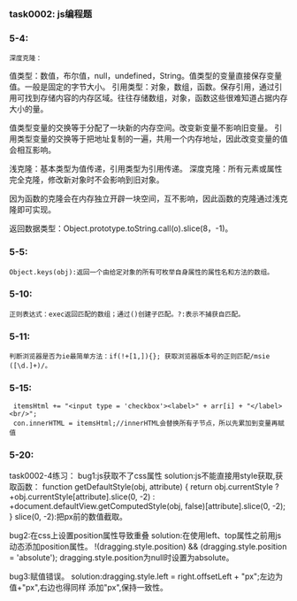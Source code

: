 ﻿### task0002: js编程题
### 5-4:
    深度克隆：
值类型：数值，布尔值，null，undefined，String。值类型的变量直接保存变量值。一般是固定的字节大小。
引用类型：对象，数组，函数。保存引用，通过引用可找到存储内容的内存区域。往往存储数组，对象，函数这些很难知道占据内存大小的量。

值类型变量的交换等于分配了一块新的内存空间。改变新变量不影响旧变量。
引用类型变量的交换等于把地址复制的一遍，共用一个内存地址，因此改变变量的值会相互影响。

浅克隆：基本类型为值传递，引用类型为引用传递。
深度克隆：所有元素或属性完全克隆，修改新对象时不会影响到旧对象。

因为函数的克隆会在内存独立开辟一块空间，互不影响，因此函数的克隆通过浅克隆即可实现。

返回数据类型：Object.prototype.toString.call(o).slice(8，-1)。
### 5-5:
    Object.keys(obj):返回一个由给定对象的所有可枚举自身属性的属性名和方法的数组。
### 5-10:
    正则表达式：exec返回匹配的数组；通过()创建子匹配。?:表示不捕获自匹配。
### 5-11:
    判断浏览器是否为ie最简单方法：if(!+[1,]){}; 获取浏览器版本号的正则匹配/msie ([\d.]+)/。
### 5-15:
     itemsHtml += "<input type = 'checkbox'><label>" + arr[i] + "</label><br/>";
     con.innerHTML = itemsHtml;//innerHTML会替换所有子节点，所以先累加到变量再赋值

### 5-20:
task0002-4练习：
bug1:js获取不了css属性
solution:js不能直接用style获取,获取函数：
function getDefaultStyle(obj, attribute) {
	return obj.currentStyle ? +obj.currentStyle[attribute].slice(0, -2) :
		+document.defaultView.getComputedStyle(obj, false)[attribute].slice(0, -2);
}
slice(0, -2):把px前的数值截取。

bug2:在css上设置position属性导致重叠
solution:在使用left、top属性之前用js动态添加position属性。
!(dragging.style.position) && (dragging.style.position = 'absolute');
dragging.style.position为null时设置为absolute。

bug3:赋值错误。
solution:dragging.style.left = right.offsetLeft + "px";左边为值+"px",右边也得同样
         添加"px",保持一致性。
